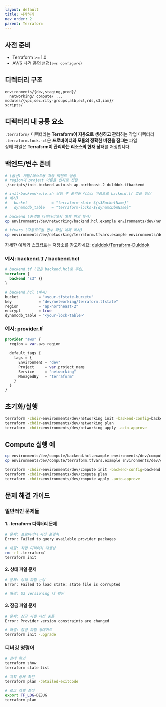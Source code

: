 ```yaml
---
layout: default
title: 시작하기
nav_order: 2
parent: Terraform
---
```


## 사전 준비
- Terraform >= 1.0
- AWS 자격 증명 설정(`aws configure`)

## 디렉터리 구조
```text
environments/{dev,staging,prod}/
  networking/ compute/ ...
modules/{vpc,security-groups,alb,ec2,rds,s3,iam}/
scripts/
```

## 디렉터리 내 공통 요소
`.terraform/` 디렉터리는 **Terraform이 자동으로 생성하고 관리**하는 작업 디렉터리\
`.terraform.lock.hcl`은 **프로바이더와 모듈의 정확한 버전을 잠그는** 파일\
상태 파일은 **Terraform이 관리하는 리소스의 현재 상태**를 저장합니다.


## 백엔드/변수 준비
```bash
# (옵션) 개발/테스트용 자동 백엔드 생성
# region과 project 이름을 인자로 전달
./scripts/init-backend-auto.sh ap-northeast-2 dulddok-tfbackend

# init-backend-auto.sh 실행 후 출력된 리소스 이름으로 backend.tf 값을 갱신
# 예시)
#   bucket           = "terraform-state-${s3BucketName}"
#   dynamodb_table   = "terraform-locks-${dynamoDbnName}"

# backend (환경별 디렉터리에서 예제 파일 복사)
cp environments/dev/networking/backend.hcl.example environments/dev/networking/backend.hcl

# tfvars (자동로드될 변수 파일 예제 복사)
cp environments/dev/networking/terraform.tfvars.example environments/dev/networking/terraform.tfvars
```

자세한 예제와 스크립트는 저장소를 참고하세요: [dulddok/Terraform-Dulddok](https://github.com/dulddok/Terraform-Dulddok)

### 예시: backend.tf / backend.hcl
```terraform
# backend.tf (값은 backend.hcl로 주입)
terraform {
  backend "s3" {}
}
```

```terraform
# backend.hcl (예시)
bucket         = "<your-tfstate-bucket>"
key            = "dev/networking/terraform.tfstate"
region         = "ap-northeast-2"
encrypt        = true
dynamodb_table = "<your-lock-table>"
```

### 예시: provider.tf
```terraform
provider "aws" {
  region = var.aws_region

  default_tags {
    tags = {
      Environment = "dev"
      Project     = var.project_name
      Service     = "networking"
      ManagedBy   = "terraform"
    }
  }
}
```

## 초기화/실행
```bash
terraform -chdir=environments/dev/networking init -backend-config=backend.hcl
terraform -chdir=environments/dev/networking plan
terraform -chdir=environments/dev/networking apply -auto-approve
```

## Compute 실행 예
```bash
cp environments/dev/compute/backend.hcl.example environments/dev/compute/backend.hcl
cp environments/dev/compute/terraform.tfvars.example environments/dev/compute/terraform.tfvars

terraform -chdir=environments/dev/compute init -backend-config=backend.hcl
terraform -chdir=environments/dev/compute plan
terraform -chdir=environments/dev/compute apply -auto-approve
```

## 문제 해결 가이드

### 일반적인 문제들

#### 1. .terraform 디렉터리 문제

```bash
# 문제: 프로바이더 버전 불일치
Error: Failed to query available provider packages

# 해결: 작업 디렉터리 재생성
rm -rf .terraform/
terraform init
```

#### 2. 상태 파일 문제

```bash
# 문제: 상태 파일 손상
Error: Failed to load state: state file is corrupted

# 해결: S3 versioning 내 확인
```

#### 3. 잠금 파일 문제

```bash
# 문제: 잠금 파일 버전 충돌
Error: Provider version constraints are changed

# 해결: 잠금 파일 업데이트
terraform init -upgrade
```

### 디버깅 명령어

```bash
# 상태 확인
terraform show
terraform state list

# 계획 상세 확인
terraform plan -detailed-exitcode

# 로그 레벨 설정
export TF_LOG=DEBUG
terraform plan
```

